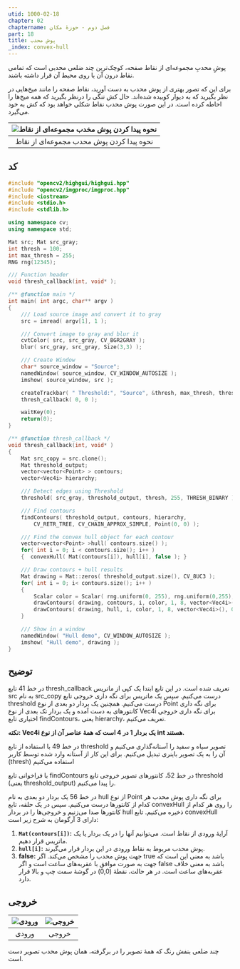 ```yaml
---
utid: 1000-02-18
chapter: 02
chaptername: فصل دوم - حوزهٔ مکان
part: 18
title: پوش محدب
_index: convex-hull
---
```


پوشِ محدبِ مجموعه‌ای از نقاط صفحه، کوچک‌ترین چند ضلعی محدبی است که تمامی نقاط درون آن یا روی محیط آن قرار داشته باشند.

برای این که تصور بهتری از پوش محدب به دست آورید، نقاط صفحه را مانند میخ‌هایی در نظر بگیرید که به دیوار کوبیده شده‌اند. حال کش تنگی را درنظر بگیرید که همه میخ‌ها را احاطه کرده است. در این صورت پوش محدب نقاط شکلی خواهد بود که کش به خود می‌گیرد.

| ![نحوه پیدا کردن پوش مخدب مجموعه‌ای از نقاط](/opencv-book/media/image92.png) |
| :----------------------------------------------------------: |
|           نحوه پیدا کردن پوش محدب مجموعه‌ای از نقاط           |



## کد

```c++
#include "opencv2/highgui/highgui.hpp"
#include "opencv2/imgproc/imgproc.hpp"
#include <iostream>
#include <stdio.h>
#include <stdlib.h>

using namespace cv;
using namespace std;

Mat src; Mat src_gray;
int thresh = 100;
int max_thresh = 255;
RNG rng(12345);

/// Function header
void thresh_callback(int, void* );

/** @function main */
int main( int argc, char** argv )
{
    /// Load source image and convert it to gray
    src = imread( argv[1], 1 );

    /// Convert image to gray and blur it
    cvtColor( src, src_gray, CV_BGR2GRAY );
    blur( src_gray, src_gray, Size(3,3) );

    /// Create Window
    char* source_window = "Source";
    namedWindow( source_window, CV_WINDOW_AUTOSIZE );
    imshow( source_window, src );

    createTrackbar( " Threshold:", "Source", &thresh, max_thresh, thresh_callback );
    thresh_callback( 0, 0 );

    waitKey(0);
    return(0);
}

/** @function thresh_callback */
void thresh_callback(int, void* )
{
    Mat src_copy = src.clone();
    Mat threshold_output;
    vector<vector<Point> > contours;
    vector<Vec4i> hierarchy;

    /// Detect edges using Threshold
    threshold( src_gray, threshold_output, thresh, 255, THRESH_BINARY );

    /// Find contours
    findContours( threshold_output, contours, hierarchy,
        CV_RETR_TREE, CV_CHAIN_APPROX_SIMPLE, Point(0, 0) );

    /// Find the convex hull object for each contour
    vector<vector<Point> >hull( contours.size() );
    for( int i = 0; i < contours.size(); i++ )
    {  convexHull( Mat(contours[i]), hull[i], false ); }

    /// Draw contours + hull results
    Mat drawing = Mat::zeros( threshold_output.size(), CV_8UC3 );
    for( int i = 0; i< contours.size(); i++ )
    {
        Scalar color = Scalar( rng.uniform(0, 255), rng.uniform(0,255), rng.uniform(0,255) );
        drawContours( drawing, contours, i, color, 1, 8, vector<Vec4i>(), 0, Point() );
        drawContours( drawing, hull, i, color, 1, 8, vector<Vec4i>(), 0, Point() );
    }

    /// Show in a window
    namedWindow( "Hull demo", CV_WINDOW_AUTOSIZE );
    imshow( "Hull demo", drawing );
}
```



## توضیح

در خط 41 تابع thresh_callback تعریف شده است. در این تابع ابتدا یک کپی از ماتریس src به نام src_copy درست می‌کنیم. سپس یک ماتریس برای نگه داری خروجی تابع threshold درست می‌کنیم. همچنین یک بردار دو بعدی از نوع Point برای نگه داری کانتورهای به دست آمده و یک بردار تک بعدی از نوع Vec4i برای نگه داری خروجی اختیاری تابع findContours، یعنی hierarchy، تعریف می‌کنیم.

**نکته: Vec4i یک بردار 1 در 4 است که همهٔ عناصر آن از نوع int هستند.**

در خط 49 با استفاده از تابع threshold تصویر سیاه و سفید را آستانه‌گذاری می‌کنیم و آن را به یک تصویر باینری تبدیل می‌کنیم. برای این کار از آستانه وارد شده توسط کاربر (thresh) استفاده می‌کنیم

با فراخوانی تابع findContours در خط 52، کانتورهای تصویر خروجی تابع threshold (یعنی threshold_output) را پیدا می‌کنیم.

در خط 56 یک بردار دو بعدی به نام hull از نوع Point برای نگه داری پوش محدب هر کدام از کانتورها درست می‌کنیم. سپس در یک حلقه، تابع convexHull را روی هر کدام از کانتورها صدا می‌زنیم و خروجی‌ها را در بردار hull ذخیره می‌کنیم. تابع convexHull دارای 3 آرگومان به شرح زیر است:

1.  **`Mat(contours[i])`:** آرایهٔ ورودی از نقاط است. می‌توانیم آنها را در یک بردار یا یک ماتریس قرار دهیم.
2.  **`hull[i]`:** پوش محدب مربوط به نقاط ورودی در این بردار قرار می‌گیرند.
3.  **false:** جهت پوش محدب را مشخص می‌کند. اگر true باشد به معنی این است که جهت به صورت موافق با عقربه‌های ساعت است و اگر false باشد به معنی خلاف عقربه‌های ساعت است. در هر حالت، نقطهٔ (0,0) در گوشهٔ سمت چپ و بالا قرار دارد.


## خروجی

| ![ورودی](/opencv-book/media/image93.png) | ![خروجی](/opencv-book/media/image94.png) |
| :--------------------------------------: | :--------------------------------------: |
|                  ورودی                   |                  خروجی                   |

چند ضلعی بنفش رنگ که همهٔ تصویر را در برگرفته، همان پوش محدب تصویر دست است.